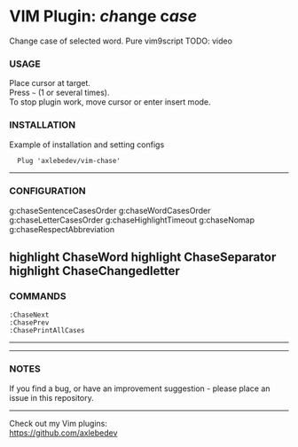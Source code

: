 # VIM Plugin: *ch*ange c*ase*
Change case of selected word.
Pure vim9script
TODO: video

### USAGE
Place cursor at target.  
Press `~` (1 or several times).  
To stop plugin work, move cursor or enter insert mode.

### INSTALLATION
Example of installation and setting configs
```
  Plug 'axlebedev/vim-chase'
```

---

### CONFIGURATION
g:chaseSentenceCasesOrder
g:chaseWordCasesOrder
g:chaseLetterCasesOrder
g:chaseHighlightTimeout
g:chaseNomap
g:chaseRespectAbbreviation

<!-- ##### `g:footprintsColor` -->
<!-- Default: `'#3A3A3A'` or `'#C1C1C1'` depending on `&background` setting   -->
<!-- Hex number. Color of the latest change highlight. Used in gui or if `&termguicolors`   -->
<!-- Older highlights will be dimmed to 'Normal' background according to `g:footprintsEasingFunction`.   -->
<!-- `let g:footprintsColor = '#275970'` -->

highlight ChaseWord
highlight ChaseSeparator
highlight ChaseChangedletter
---

### COMMANDS

`:ChaseNext`  
`:ChasePrev`  
`:ChasePrintAllCases`  

---

<!-- ### API -->

---

### NOTES
If you find a bug, or have an improvement suggestion -
please place an issue in this repository.

---

Check out my Vim plugins:   
https://github.com/axlebedev  
